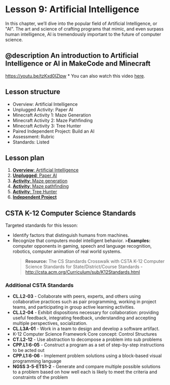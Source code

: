 # Lesson 9: Artificial Intelligence

In this chapter, we’ll dive into the popular field of Artificial Intelligence, or "AI". The art and science of crafting programs that mimic, and even surpass human intelligence, AI is tremendously important to the future of computer science.

## @description An introduction to Artificial Intelligence or AI in MakeCode and Minecraft

https://youtu.be/tzKxd0IZIpw \* You can also watch this video [here](https://aka.ms/40544a-s-ai_overview).

## Lesson structure

* Overview: Artificial Intelligence
* Unplugged Activity: Paper AI
* Minecraft Activity 1: Maze Generation
* Minecraft Activity 2: Maze Pathfinding
* Minecraft Activity 3: Tree Hunter
* Paired Independent Project: Build an AI
* Assessment: Rubric
* Standards: Listed

## Lesson plan

1. [**Overview**: Artificial Intelligence](/courses/csintro/ai/overview)
2. [**Unplugged**: Paper AI](/courses/csintro/ai/unplugged)
3. [**Activity**: Maze generation](/courses/csintro/ai/activity-1)
4. [**Activity**: Maze pathfinding](/courses/csintro/ai/activity-2)
5. [**Activity**: Tree Hunter](/courses/csintro/ai/activity-3)
6. [**Independent Project**](/courses/csintro/ai/project)

## CSTA K-12 Computer Science Standards

Targeted standards for this lesson:

* Identify factors that distinguish humans from machines. 
* Recognize that computers model intelligent behavior. >**Examples:** computer opponents in gaming, speech and language recognition, robotics, computer animation of real world systems.  
    >**Resource:** The CS Standards Crosswalk with CSTA K-12 Computer Science Standards for State/District/Course Standards - http://csta.acm.org/Curriculum/sub/K12Standards.html

### Additional CSTA Standards

* **CL.L2-03** - Collaborate with peers, experts, and others using collaborative practices such as pair programming, working in project teams, and participating in group active learning activities. 
* **CL.L2-04** - Exhibit dispositions necessary for collaboration: providing useful feedback, integrating feedback, understanding and accepting multiple perspectives, socialization. 
* **CL.L3A-01** - Work in a team to design and develop a software artifact.
* K-12 Computer Science Framework Core concept: Control Structures 
* **CT.L2-12** - Use abstraction to decompose a problem into sub problems
* **CPP.L1:6-05** - Construct a program as a set of step-by-step instructions to be acted out
* **CPP.L1:6-06** - Implement problem solutions using a block-based visual programming language
* **NGSS 3-5-ETS1-2** - Generate and compare multiple possible solutions to a problem based on how well each is likely to meet the criteria and constraints of the problem